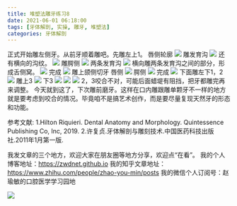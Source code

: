 ```yaml
---
title: 堆塑法雕牙练习8
date: 2021-06-01 06:18:00
tags: [牙体解剖, 实操, 雕牙, 堆塑法]
categories: 牙体解剖
---
```

正式开始雕左侧牙。从前牙顺着雕吧。先雕左上1。
唇侧轮廓
![](https://zymblog-1258069789.cos.ap-chengdu.myqcloud.com/blog0249-toothcarve/22/01.png)
雕发育沟
![](https://zymblog-1258069789.cos.ap-chengdu.myqcloud.com/blog0249-toothcarve/22/02.png)
还有横向的沟纹。
![](https://zymblog-1258069789.cos.ap-chengdu.myqcloud.com/blog0249-toothcarve/22/03.png)
雕腭侧
![](https://zymblog-1258069789.cos.ap-chengdu.myqcloud.com/blog0249-toothcarve/22/04.png)
两条发育沟
![](https://zymblog-1258069789.cos.ap-chengdu.myqcloud.com/blog0249-toothcarve/22/05.png)
横向雕两条发育沟之间的部分，形成舌侧窝。
![](https://zymblog-1258069789.cos.ap-chengdu.myqcloud.com/blog0249-toothcarve/22/06.png)
完成
![](https://zymblog-1258069789.cos.ap-chengdu.myqcloud.com/blog0249-toothcarve/22/07.png)
雕上颌侧切牙
唇侧
![](https://zymblog-1258069789.cos.ap-chengdu.myqcloud.com/blog0249-toothcarve/22/08.png)
腭侧
![](https://zymblog-1258069789.cos.ap-chengdu.myqcloud.com/blog0249-toothcarve/22/09.png)
完成
![](https://zymblog-1258069789.cos.ap-chengdu.myqcloud.com/blog0249-toothcarve/22/10.png)
下面雕左下1，2
![](https://zymblog-1258069789.cos.ap-chengdu.myqcloud.com/blog0249-toothcarve/22/11.png)
雕上3
![](https://zymblog-1258069789.cos.ap-chengdu.myqcloud.com/blog0249-toothcarve/22/12.png)
下3
![](https://zymblog-1258069789.cos.ap-chengdu.myqcloud.com/blog0249-toothcarve/22/13.png)
![](https://zymblog-1258069789.cos.ap-chengdu.myqcloud.com/blog0249-toothcarve/22/14.png)
![](https://zymblog-1258069789.cos.ap-chengdu.myqcloud.com/blog0249-toothcarve/22/15.png)
2，3咬合不对，可能后面蜡堤有阻挡，把牙都雕完再来调整。
今天就到这了，下次雕前磨牙。这样在口内雕跟雕单颗牙不一样的地方就是要考虑到咬合的情况。毕竟咱不是搞艺术创作，而是要尽量复现天然牙的形态和功能。




参考文献:
1.Hilton Riquieri. Dental Anatomy and Morphology. Quintessence Publishing Co, Inc, 2019.
2.许复贞.牙体解剖与雕刻技术.中国医药科技出版社.2011年1月第一版.




我发文章的三个地方，欢迎大家在朋友圈等地方分享，欢迎点“在看”。
我的个人博客地址：https://zwdnet.github.io
我的知乎文章地址： https://www.zhihu.com/people/zhao-you-min/posts
我的微信个人订阅号：赵瑜敏的口腔医学学习园地








![](https://zymblog-1258069789.cos.ap-chengdu.myqcloud.com/other/wx.jpg)
